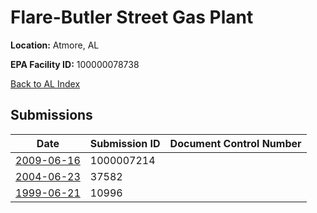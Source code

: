 # Flare-Butler Street Gas Plant

**Location:** Atmore, AL

**EPA Facility ID:** 100000078738

[Back to AL Index](../../index.md)

## Submissions

| Date | Submission ID | Document Control Number |
|------|--------------|-------------------------|
| [2009-06-16](submissions/1000007214.md) | 1000007214 |  |
| [2004-06-23](submissions/37582.md) | 37582 |  |
| [1999-06-21](submissions/10996.md) | 10996 |  |
